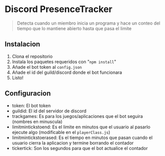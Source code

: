 # Discord PresenceTracker

> Detecta cuando un miembro inicia un programa y hace un conteo del tiempo que lo mantiene abierto hasta que pasa el limite

## Instalacion

1. Clona el repositorio
2. Instala los paquetes requeridos con "`npm install`"
3. Añade el bot token al `config.json`
4. Añade el id del guild/discord donde el bot funcionara
5. Listo!

## Configuracion

- token: El bot token
- guildid: El id del servidor de discord
- trackgames: Es para los juegos/aplicaciones que el bot seguira (nombres en minuscula)
- limitmintickstoend: Es el limite en minutos que el usuario al pasarlo ejecute algo (modificable en el `playerClass.js`)
- limitmintickstoerased: Es el tiempo en minutos que pasan cuando el usuario cierra la aplicacion y termine borrando el contador
- tickertick: Son los segundos para que el bot actualice el contador